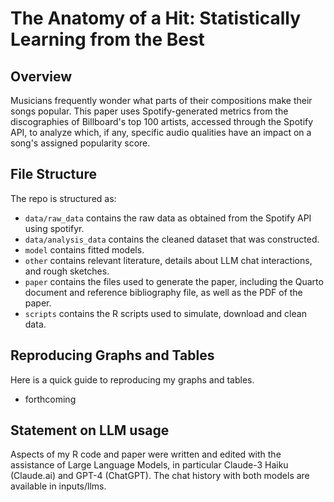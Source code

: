 # The Anatomy of a Hit: Statistically Learning from the Best

## Overview

Musicians frequently wonder what parts of their compositions make their songs popular. This paper uses Spotify-generated metrics from the discographies of Billboard's top 100 artists, accessed through the Spotify API, to analyze which, if any, specific audio qualities have an impact on a song's assigned popularity score.

## File Structure

The repo is structured as:

-   `data/raw_data` contains the raw data as obtained from the Spotify API using spotifyr.
-   `data/analysis_data` contains the cleaned dataset that was constructed.
-   `model` contains fitted models. 
-   `other` contains relevant literature, details about LLM chat interactions, and rough sketches.
-   `paper` contains the files used to generate the paper, including the Quarto document and reference bibliography file, as well as the PDF of the paper. 
-   `scripts` contains the R scripts used to simulate, download and clean data.

## Reproducing Graphs and Tables
Here is a quick guide to reproducing my graphs and tables.

- forthcoming 
   

## Statement on LLM usage

Aspects of my R code and paper were written and edited with the assistance of Large Language Models, in particular Claude-3 Haiku (Claude.ai) and GPT-4 (ChatGPT). The chat history with both models are available in inputs/llms. 
